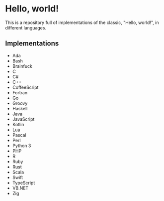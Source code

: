 # Hello, world!
This is a repository full of implementations of the classic, "Hello, world!", in different languages.

## Implementations
- Ada
- Bash
- Brainfuck
- C
- C#
- C++
- CoffeeScript
- Fortran
- Go
- Groovy
- Haskell
- Java
- JavaScript
- Kotlin
- Lua
- Pascal
- Perl
- Python 3
- PHP
- R
- Ruby
- Rust
- Scala
- Swift
- TypeScript
- VB.NET
- Zig
